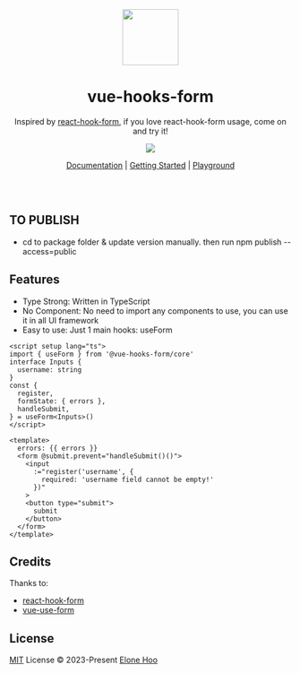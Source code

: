 <div align="center">
  <img src="./public/logo.svg" wigth='100px' height='100px' />
</div>

<h1 align="center">
  vue-hooks-form
</h1>

 <p align="center">
Inspired by <a href="https://github.com/react-hook-form/react-hook-form">react-hook-form</a>, if you love react-hook-form usage, come on and try it!
<p>

<p align="center">
  <a href="https://www.npmjs.com/package/@vue-hooks-form/core"><img src="https://img.shields.io/npm/v/@vue-hooks-form/core?color=43B36B&label="></a>
</p>

<p align="center">
 <a href="https://form.elonehoo.me">Documentation</a> | <a href="https://form.elonehoo.me/guide/">Getting Started</a> | <a href="https://stackblitz.com/edit/vue-hooks-form?file=src/App.vue">Playground</a>
</p>

<br>
<br>

## TO PUBLISH
- cd to package folder & update version manually. then run npm publish --access=public

## Features

- Type Strong: Written in TypeScript
- No Component: No need to import any components to use, you can use it in all UI framework
- Easy to use: Just 1 main hooks: useForm

```vue
<script setup lang="ts">
import { useForm } from '@vue-hooks-form/core'
interface Inputs {
  username: string
}
const {
  register,
  formState: { errors },
  handleSubmit,
} = useForm<Inputs>()
</script>

<template>
  errors: {{ errors }}
  <form @submit.prevent="handleSubmit()()">
    <input
      :="register('username', {
        required: 'username field cannot be empty!'
      })"
    >
    <button type="submit">
      submit
    </button>
  </form>
</template>
```

## Credits

Thanks to:

- [react-hook-form](https://github.com/react-hook-form/react-hook-form)
- [vue-use-form](https://github.com/vue-use-form/vue-use-form)

## License

[MIT](./LICENSE) License © 2023-Present [Elone Hoo](https://github.com/elonehoo)

